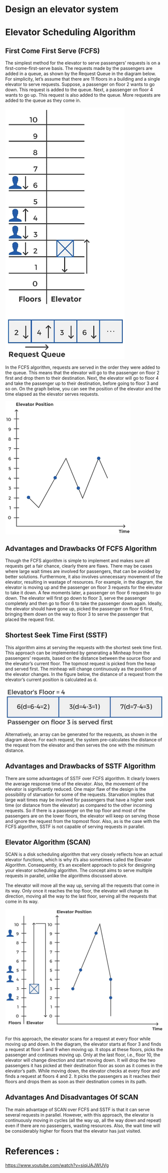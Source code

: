 # Design an elevator system


# Elevator Scheduling Algorithm
## First Come First Serve (FCFS)
The simplest method for the elevator to serve passengers’ requests is on a first-come-first-serve basis. The requests made by the passengers are added in a queue, as shown by the Request Queue in the diagram below. 
For simplicity, let’s assume that there are 11 floors in a building and a single elevator to serve requests. Suppose, a passenger on floor 2 wants to go down. This request is added to the queue. Next, a passenger on floor 4 wants to go up. This request is also added to the queue. More requests are added to the queue as they come in.

![1](1.png?raw=true)

In the FCFS algorithm, requests are served in the order they were added to the queue. This means that the elevator will go to the passenger on floor 2 first and drop them to their destination. Next, the elevator will go to floor 4 and take the passenger up to their destination, before going to floor 3 and so on. On the graph below, you can see the position of the elevator and the time elapsed as the elevator serves requests.

![2](2.png?raw=true)

## Advantages and Drawbacks Of FCFS Algorithm
Though the FCFS algorithm is simple to implement and makes sure all requests get a fair chance, clearly there are flaws. There may be cases where large wait times are involved for passengers, that can be avoided by better solutions. Furthermore, it also involves unnecessary movement of the elevator, resulting in wastage of resources.
For example, in the diagram, the elevator is moving up and the passenger on floor 3 requests for the elevator to take it down. A few moments later, a passenger on floor 6 requests to go down. The elevator will first go down to floor 3, serve the passenger completely and then go to floor 6 to take the passenger down again. Ideally, the elevator should have gone up, picked the passenger on floor 6 first, bringing them down on the way to floor 3 to serve the passenger that placed the request first.


## Shortest Seek Time First (SSTF)
This algorithm aims at serving the requests with the shortest seek time first. This approach can be implemented by generating a Minheap from the passengers’ requests, based on the distance between the source floor and the elevator’s current floor. The topmost request is picked from the heap and served first. The minheap will change continuously as the position of the elevator changes. In the figure below, the distance of a request from the elevator’s current position is calculated as d.

![3](3.png?raw=true)

Alternatively, an array can be generated for the requests, as shown in the diagram above. For each request, the system pre-calculates the distance of the request from the elevator and then serves the one with the minimum distance.

## Advantages and Drawbacks of SSTF Algorithm
There are some advantages of SSTF over FCFS algorithm. It clearly lowers the average response time of the elevator. Also, the movement of the elevator is significantly reduced. One major flaw of the design is the possibility of starvation for some of the requests. Starvation implies that large wait times may be involved for passengers that have a higher seek time (or distance from the elevator) as compared to the other incoming requests. So if there is a passenger on the top floor and most of the passengers are on the lower floors, the elevator will keep on serving those and ignore the request from the topmost floor. Also, as is the case with the FCFS algorithm, SSTF is not capable of serving requests in parallel.

## Elevator Algorithm (SCAN)
SCAN is a disk scheduling algorithm that very closely reflects how an actual elevator functions, which is why it’s also sometimes called the Elevator Algorithm. Consequently, it’s an excellent approach to pick for designing your elevator scheduling algorithm. The concept aims to serve multiple requests in parallel, unlike the algorithms discussed above.

The elevator will move all the way up, serving all the requests that come in its way. Only once it reaches the top floor, the elevator will change its direction, moving all the way to the last floor, serving all the requests that come in its way.

![4](4.jpg?raw=true)

For this approach, the elevator scans for a request at every floor while moving up and down. In the diagram, the elevator starts at floor 3 and finds a request at floor 5 and 9 when moving up. It stops at these floors, picks the passenger and continues moving up. Only at the last floor, i.e., floor 10, the elevator will change direction and start moving down. It will drop the two passengers it has picked at their destination floor as soon as it comes in the elevator’s path. While moving down, the elevator checks at every floor and finds a request at floors 4 and 2. It picks the passengers as it reaches their floors and drops them as soon as their destination comes in its path.

## Advantages And Disadvantages Of SCAN
The main advantage of SCAN over FCFS and SSTF is that it can serve several requests in parallel. However, with this approach, the elevator is continuously moving in cycles (all the way up, all the way down and repeat) even if there are no passengers, wasting resources. Also, the wait time will be considerably higher for floors that the elevator has just visited.



# References :
https://www.youtube.com/watch?v=siqiJAJWUVg
